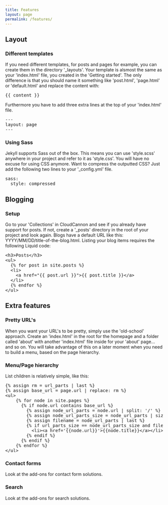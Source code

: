 ```yaml
---
title: Features
layout: page
permalink: /features/
---
```


## Layout

### Different templates

If you need different templates, for posts and pages for example, you can create them in the directory '_layouts'. Your template is alsmost the same as your 'index.html' file, you created in the 'Getting started'. The only difference is that you should name it something like 'post.html', 'page.html' or 'default.html' and replace the content with: 

<pre>&lcub;&lcub; content &rcub;&rcub;</pre>

Furthermore you have to add three extra lines at the top of your 'index.html' file.

<pre>---<br />layout: page<br />---</pre>

### Using Sass

Jekyll supports Sass out of the box. This means you can use 'style.scss' anywhere in your project and refer to it as 'style.css'. You will have no excuse for using CSS anymore. Want to compress the outputted CSS? Just add the following two lines to your '_config.yml' file.

<pre>sass:<br />&nbsp;&nbsp;style: compressed</pre>

## Blogging

### Setup

Go to your 'Collections' in CloudCannon and see if you already have support for posts. If not, create a '_posts' directory in the root of your project and look again. Blogs have a default URL like this: YYYY/MM/DD/title-of-the-blog.html. Listing your blog items requires the following Liquid code:

<pre>&lt;h3&gt;Posts&lt;/h3&gt;
&lt;ul&gt;
  &lcub;% for post in site.posts %&rcub;
  &lt;li&gt;
    &lt;a href="&lcub;&lcub; post.url &rcub;&rcub;">&lcub;&lcub; post.title &rcub;&rcub;&lt;/a&gt;
  &lt;/li&gt;
  &lcub;% endfor %&rcub;
&lt;/ul&gt;</pre>

## Extra features


### Pretty URL's

When you want your URL's to be pretty, simply use the 'old-school' approach. Create an 'index.html' in the root for the homepage and a folder called 'about' with another 'index.html' file inside for your 'about' page... and so on. You will take advantage of this on a later moment when you need to build a menu, based on the page hierarchy.

### Menu/Page hierarchy

List children is relatively simple, like this:

<pre>&lcub;% assign rm = url_parts | last %&rcub;
&lcub;% assign base_url = page.url | replace: rm %&rcub;
&lt;ul&gt;
    &lcub;% for node in site.pages %&rcub;
      &lcub;% if node.url contains base_url %&rcub;
        &lcub;% assign node_url_parts = node.url | split: '/' %&rcub;
        &lcub;% assign node_url_parts_size = node_url_parts | size %&rcub;
        &lcub;% assign filename = node_url_parts | last %&rcub;
        &lcub;% if url_parts_size == node_url_parts_size and filename != 'index.html' %&rcub;
          &lt;li&gt;&lt;a href='&lcub;&lcub;node.url&rcub;&rcub;'>&lcub;&lcub;node.title&rcub;&rcub;&lt;/a&gt;&lt;/li&gt;
        &lcub;% endif %&rcub;
      &lcub;% endif %&rcub;
    &lcub;% endfor %&rcub;
&lt;/ul&gt;</pre>

### Contact forms

Look at the add-ons for contact form solutions.

### Search

Look at the add-ons for search solutions. 